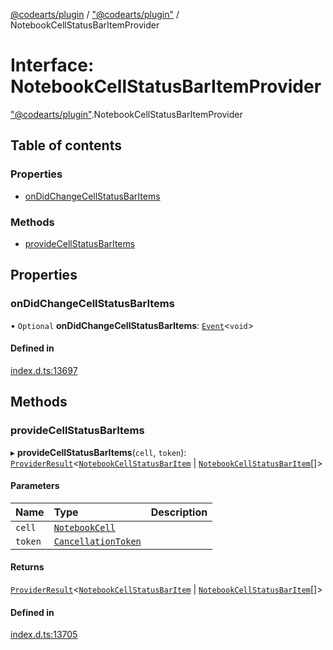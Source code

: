 [@codearts/plugin](../README.md) / ["@codearts/plugin"](../modules/_codearts_plugin_.md) / NotebookCellStatusBarItemProvider

# Interface: NotebookCellStatusBarItemProvider

["@codearts/plugin"](../modules/_codearts_plugin_.md).NotebookCellStatusBarItemProvider

## Table of contents

### Properties

- [onDidChangeCellStatusBarItems](codearts_plugin_.NotebookCellStatusBarItemProvider.md#ondidchangecellstatusbaritems)

### Methods

- [provideCellStatusBarItems](codearts_plugin_.NotebookCellStatusBarItemProvider.md#providecellstatusbaritems)

## Properties

### onDidChangeCellStatusBarItems

• `Optional` **onDidChangeCellStatusBarItems**: [`Event`](codearts_plugin_.Event.md)<`void`\>

#### Defined in

[index.d.ts:13697](https://github.com/huaweicloud/cloudide-plugin-api/blob/b58031b/index.d.ts#L13697)

## Methods

### provideCellStatusBarItems

▸ **provideCellStatusBarItems**(`cell`, `token`): [`ProviderResult`](../modules/_codearts_plugin_.md#providerresult)<[`NotebookCellStatusBarItem`](../classes/codearts_plugin_.NotebookCellStatusBarItem.md) \| [`NotebookCellStatusBarItem`](../classes/codearts_plugin_.NotebookCellStatusBarItem.md)[]\>

#### Parameters

| Name | Type | Description |
| :------ | :------ | :------ |
| `cell` | [`NotebookCell`](codearts_plugin_.NotebookCell.md) |  |
| `token` | [`CancellationToken`](codearts_plugin_.CancellationToken.md) |  |

#### Returns

[`ProviderResult`](../modules/_codearts_plugin_.md#providerresult)<[`NotebookCellStatusBarItem`](../classes/codearts_plugin_.NotebookCellStatusBarItem.md) \| [`NotebookCellStatusBarItem`](../classes/codearts_plugin_.NotebookCellStatusBarItem.md)[]\>

#### Defined in

[index.d.ts:13705](https://github.com/huaweicloud/cloudide-plugin-api/blob/b58031b/index.d.ts#L13705)
